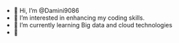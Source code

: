 - 👋 Hi, I’m @Damini9086
- 👀 I’m interested in enhancing my coding skills.
- 🌱 I’m currently learning Big data and cloud technologies 
- 💞️ 

<!---
Damini9086/Damini9086 is a ✨ special ✨ repository because its `README.md` (this file) appears on your GitHub profile.
You can click the Preview link to take a look at your changes.
--->
